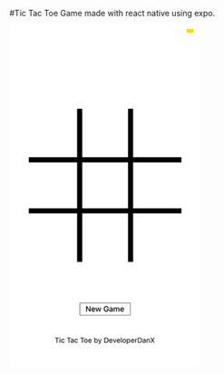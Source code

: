 #Tic Tac Toe Game made with react native using expo.

![tic-tac-toe](https://github.com/DeveloperDanX/tic-tac-toe-expo/blob/master/TicTacToeGme.GIF)